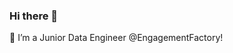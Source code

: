 ### Hi there 👋
🔭 I’m a Junior Data Engineer @EngagementFactory!
<!--
**SamRichardsonDEV/SamRichardsonDEV** is a ✨ _special_ ✨ repository because its `README.md` (this file) appears on your GitHub profile.

